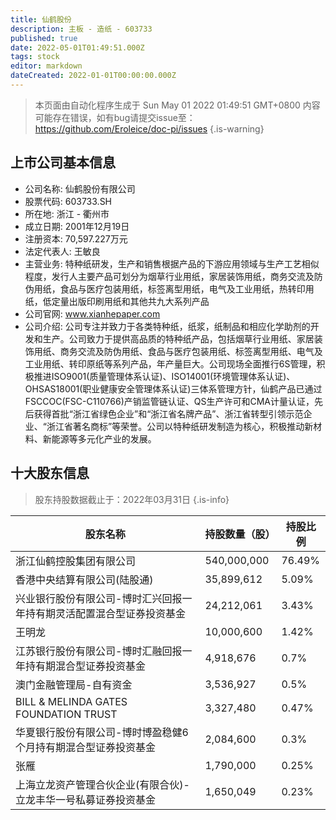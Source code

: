 ```yaml
---
title: 仙鹤股份
description: 主板 - 造纸 - 603733
published: true
date: 2022-05-01T01:49:51.000Z
tags: stock
editor: markdown
dateCreated: 2022-01-01T00:00:00.000Z
---
```


> 本页面由自动化程序生成于 Sun May 01 2022 01:49:51 GMT+0800
> 内容可能存在错误，如有bug请提交issue至：https://github.com/Eroleice/doc-pi/issues
{.is-warning}

## 上市公司基本信息
- 公司名称: 仙鹤股份有限公司
- 股票代码: 603733.SH
- 所在地: 浙江 - 衢州市
- 成立日期: 2001年12月19日
- 注册资本: 70,597.227万元
- 法定代表人: 王敏良
- 主营业务: 特种纸研发，生产和销售根据产品的下游应用领域与生产工艺相似程度，发行人主要产品可划分为烟草行业用纸，家居装饰用纸，商务交流及防伪用纸，食品与医疗包装用纸，标签离型用纸，电气及工业用纸，热转印用纸，低定量出版印刷用纸和其他共九大系列产品
- 公司官网: www.xianhepaper.com
- 公司介绍: 公司专注并致力于各类特种纸，纸浆，纸制品和相应化学助剂的开发和生产。公司致力于提供高品质的特种纸产品，包括烟草行业用纸、家居装饰用纸、商务交流及防伪用纸、食品与医疗包装用纸、标签离型用纸、电气及工业用纸、转印原纸等系列产品，年产量巨大。公司现场全面推行6S管理，积极推进ISO9001(质量管理体系认证)、ISO14001(环境管理体系认证)、OHSAS18001(职业健康安全管理体系认证)三体系管理方针，仙鹤产品已通过FSCCOC(FSC-C110766)产销监管链认证、QS生产许可和CMA计量认证，先后获得首批“浙江省绿色企业”和“浙江省名牌产品”、浙江省转型引领示范企业、“浙江省著名商标”等荣誉。公司以特种纸研发制造为核心，积极推动新材料、新能源等多元化产业的发展。


## 十大股东信息
> 股东持股数据截止于：2022年03月31日
{.is-info}

| 股东名称 | 持股数量（股） | 持股比例 |
| --- | --- | --- |
| 浙江仙鹤控股集团有限公司 | 540,000,000 | 76.49% |
| 香港中央结算有限公司(陆股通) | 35,899,612 | 5.09% |
| 兴业银行股份有限公司-博时汇兴回报一年持有期灵活配置混合型证券投资基金 | 24,212,061 | 3.43% |
| 王明龙 | 10,000,600 | 1.42% |
| 江苏银行股份有限公司-博时汇融回报一年持有期混合型证券投资基金 | 4,918,676 | 0.7% |
| 澳门金融管理局-自有资金 | 3,536,927 | 0.5% |
| BILL & MELINDA GATES FOUNDATION TRUST | 3,327,480 | 0.47% |
| 华夏银行股份有限公司-博时博盈稳健6个月持有期混合型证券投资基金 | 2,084,600 | 0.3% |
| 张雁 | 1,790,000 | 0.25% |
| 上海立龙资产管理合伙企业(有限合伙)-立龙丰华一号私募证券投资基金 | 1,650,049 | 0.23% |




